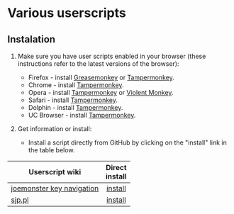 Various userscripts
===================

## Instalation


1. Make sure you have user scripts enabled in your browser (these instructions refer to the latest versions of the browser):

	* Firefox - install [Greasemonkey](https://addons.mozilla.org/en-US/firefox/addon/greasemonkey/) or [Tampermonkey](https://tampermonkey.net/?ext=dhdg&browser=firefox).
	* Chrome - install [Tampermonkey](https://tampermonkey.net/?ext=dhdg&browser=chrome).
	* Opera - install [Tampermonkey](https://tampermonkey.net/?ext=dhdg&browser=opera) or [Violent Monkey](https://addons.opera.com/en/extensions/details/violent-monkey/).
	* Safari - install [Tampermonkey](https://tampermonkey.net/?ext=dhdg&browser=safari).
	* Dolphin - install [Tampermonkey](https://tampermonkey.net/?ext=dhdg&browser=dolphin).
	* UC Browser - install [Tampermonkey](https://tampermonkey.net/?ext=dhdg&browser=ucweb).

2. Get information or install:

    * Install a script directly from GitHub by clicking on the "install" link in the table below.

|Userscript wiki|Direct<br>install|
|---------------|:---------------:|
|[joemonster key navigation][jkn-wiki]|[install][jkn-raw]|
|[sjp.pl][sjp-wiki]|[install][sjp-raw]|

[jkn-wiki]: //github.com/dracorp/userscripts/wiki/joemonster-key-navigation
[jkn-raw]: //github.com/dracorp/userscripts/raw/master/joemoenster-key-navigation.user.js

[sjp-wiki]: //github.com/dracorp/userscripts/wiki/sjp
[sjp-raw]: //github.com/dracorp/userscripts/raw/master/sjp.user.js
